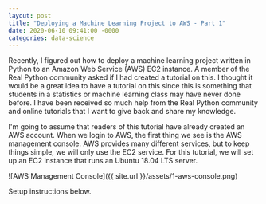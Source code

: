 ```yaml
---
layout: post
title: "Deploying a Machine Learning Project to AWS - Part 1"
date: 2020-06-10 09:41:00 -0000
categories: data-science
---
```

Recently, I figured out how to deploy a machine learning project written in
Python to an Amazon Web Service (AWS) EC2 instance. A member of the Real Python
community asked if I had created a tutorial on this. I thought it would be a
great idea to have a tutorial on this since this is something that students in
a statistics or machine learning class may have never done before. I have been
received so much help from the Real Python community and online tutorials that
I want to give back and share my knowledge.

I'm going to assume that readers of this tutorial have already created an AWS
account. When we login to AWS, the first thing we see is the AWS management
console. AWS provides many different services, but to keep things simple, we
will only use the EC2 service. For this tutorial, we will set up an EC2
instance that runs an Ubuntu 18.04 LTS server.

![AWS Management Console]({{ site.url }}/assets/1-aws-console.png)

Setup instructions below.